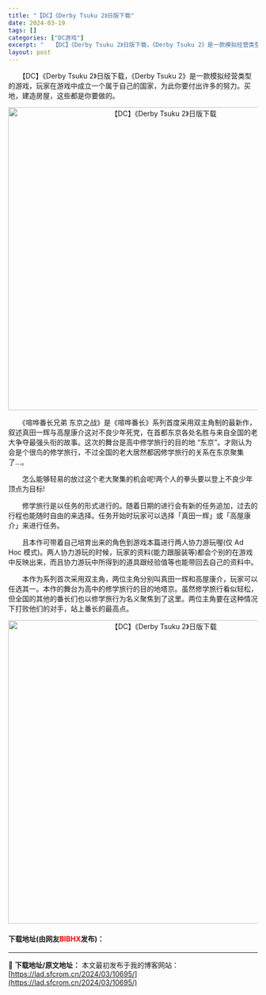 ```yaml
---
title: "【DC】《Derby Tsuku 2》日版下载"
date: 2024-03-19
tags: []
categories: ["DC游戏"]
excerpt: "　　【DC】《Derby Tsuku 2》日版下载，《Derby Tsuku 2》是一款模拟经营类型的游戏，玩家在游戏中成立一个属于自己的国家，为此你要付出许多的努力。买地，建造房屋，这些都是你要做的。 　　《喧哗番长兄弟 东京之战》是《喧哗番长》系列首度采用双主角制的最新作，叙述真田一辉与高屋康介&hellip;"
layout: post
---
```


 <p>　　【DC】《Derby Tsuku 2》日版下载，《Derby Tsuku 2》是一款模拟经营类型的游戏，玩家在游戏中成立一个属于自己的国家，为此你要付出许多的努力。买地，建造房屋，这些都是你要做的。</p> <p align="center"><img align="" border="0" src="https://lad.sfcrom.cn/wp-content/uploads/2024/03/20240319_65f9b14b416db.png" width="612" alt="【DC】《Derby Tsuku 2》日版下载" /></p> <p>　　《喧哗番长兄弟 东京之战》是《喧哗番长》系列首度采用双主角制的最新作，叙述真田一辉与高屋康介这对不良少年死党，在首都东京各处名胜与来自全国的老大争夺最强头衔的故事。这次的舞台是高中修学旅行的目的地 &ldquo;东京&rdquo;。才刚认为会是个很鸟的修学旅行，不过全国的老大居然都因修学旅行的关系在东京聚集了&hellip;。</p> <p>　　怎么能够轻易的放过这个老大聚集的机会呢!两个人的拳头要以登上不良少年顶点为目标!</p> <p>　　修学旅行是以任务的形式进行的。随着日期的进行会有新的任务追加，过去的行程也能随时自由的来选择。任务开始时玩家可以选择「真田一辉」或「高屋康介」来进行任务。</p> <p>　　且本作可带着自己培育出来的角色到游戏本篇进行两人协力游玩喔(仅 Ad Hoc 模式)。两人协力游玩的时候，玩家的资料(能力跟服装等)都会个别的在游戏中反映出来，而且协力游玩中所得到的道具跟经验值等也能带回去自己的资料中。</p> <p>　　本作为系列首次采用双主角，两位主角分别叫真田一辉和高屋康介，玩家可以任选其一。本作的舞台为高中的修学旅行的目的地塔京。虽然修学旅行看似轻松，但全国的其他的番长们也以修学旅行为名义聚焦到了这里。两位主角要在这种情况下打败他们的对手，站上番长的最高点。</p> <p align="center"><img align="" border="0" src="https://lad.sfcrom.cn/wp-content/uploads/2024/03/20240319_65f9b14bd38ca.png" width="613" alt="【DC】《Derby Tsuku 2》日版下载" /></p> <p><h4>下载地址(由网友<font color="red">BIBHX</font>发布)：</h4></p> 

---
📖 **下载地址/原文地址：** 本文最初发布于我的博客网站：[https://lad.sfcrom.cn/2024/03/10695/](https://lad.sfcrom.cn/2024/03/10695/)
